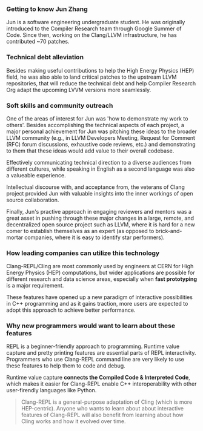 ### Getting to know Jun Zhang
Jun is a software engineering undergraduate student. He was originally 
introduced to the Compiler Research team through Google Summer of Code. Since 
then, working on the Clang/LLVM infrastructure, he has contributed ~70 patches.

### Technical debt alleviation

Besides making useful contributions to help the High Energy Physics (HEP) 
field, he was also able to land critical patches to the upstream LLVM 
repositories, that will reduce the technical debt and help Compiler Research 
Org adapt the upcoming LVVM versions more seamlessly.

### Soft skills and community outreach

One of the areas of interest for Jun was 'how to demonstrate my work to 
others'. Besides accomplishing the technical aspects of each project, a major 
personal achievement for Jun was pitching these ideas to the broader LLVM 
community (e.g., in LLVM Developers Meeting, Request for Comment (RFC) forum 
discussions, exhaustive code reviews, etc.) and demonstrating to them that 
these ideas would add value to their overall codebase. 

Effectively communicating technical direction to a diverse audiences from 
different cultures, while speaking in English as a second language was also 
a valueable experience.

Intellectual discourse with, and acceptance from, the veterans of Clang project
 provided Jun with valuable insights into the inner workings of 
open source collaboration.

Finally, Jun's practive approach in engaging reviewers and mentors was a great 
asset in pushing through these major changes in a large, remote, and 
decentralized open source project such as LLVM, where it is hard for a new 
comer to establish themselves as an expert (as opposed to brick-and-mortar 
companies, where it is easy to identify star performers).

### How leading companies can utilize this technology

Clang-REPL/Cling are most commonly used by engineers at CERN for High Energy 
Physics (HEP) computations, but wider applications are possible for different 
research and data science areas, especially when **fast prototyping** is a 
major requirement. 

These features have opened up a new paradigm of interactive possibilities in 
C++ programming and as it gains traction, more users are expected to adopt this
 approach to achieve better performance.

### Why new programmers would want to learn about these features

REPL is a beginner-friendly approach to programming. Runtime value capture and 
pretty printing features are essential parts of REPL interactivity. Programmers
 who use Clang-REPL command line are very likely to use these features to help 
them to code and debug.

Runtime value capture **connects the Compiled Code & Interpreted Code**, which 
makes it easier for Clang-REPL enable C++ interoperability with other 
user-firendly languages like Python.

> Clang-REPL is a general-purpose adaptation of Cling (which is more 
HEP-centric). Anyone who wants to learn about about interactive features of 
Clang-REPL will also benefit from learning about how Cling works and how it 
evolved over time.
